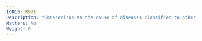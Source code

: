 ```yaml
---
ICD10: B971
Description: "Enterovirus as the cause of diseases classified to other chapters"
Matters: No
Weight: 0
---
```


